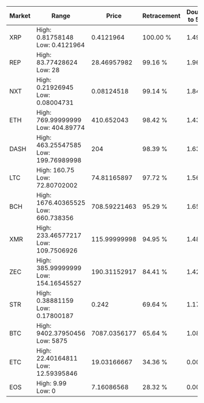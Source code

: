 | Market | Range | Price| Retracement | Doubles to 50% |
| --- | --- | --- | --- | --- |
| XRP | High: 0.81758148<br />Low: 0.4121964 | 0.4121964 | 100.00 % | 1.49 |
| REP | High: 83.77428624<br />Low: 28 | 28.46957982 | 99.16 % | 1.96 |
| NXT | High: 0.21926945<br />Low: 0.08004731 | 0.08124518 | 99.14 % | 1.84 |
| ETH | High: 769.99999999<br />Low: 404.89774 | 410.652043 | 98.42 % | 1.43 |
| DASH | High: 463.25547585<br />Low: 199.76989998 | 204 | 98.39 % | 1.63 |
| LTC | High: 160.75<br />Low: 72.80702002 | 74.81165897 | 97.72 % | 1.56 |
| BCH | High: 1676.40365525<br />Low: 660.738356 | 708.59221463 | 95.29 % | 1.65 |
| XMR | High: 233.46577217<br />Low: 109.7506926 | 115.99999998 | 94.95 % | 1.48 |
| ZEC | High: 385.99999999<br />Low: 154.16545527 | 190.31152917 | 84.41 % | 1.42 |
| STR | High: 0.38881159<br />Low: 0.17800187 | 0.242 | 69.64 % | 1.17 |
| BTC | High: 9402.37950456<br />Low: 5875 | 7087.0356177 | 65.64 % | 1.08 |
| ETC | High: 22.40164811<br />Low: 12.59395846 | 19.03166667 | 34.36 % | 0.00 |
| EOS | High: 9.99<br />Low: 0 | 7.16086568 | 28.32 % | 0.00 |
